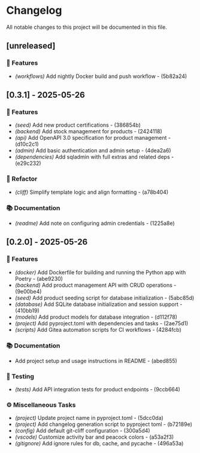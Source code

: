 # Changelog

All notable changes to this project will be documented in this file.

## [unreleased]

### 🚀 Features

- *(workflows)* Add nightly Docker build and push workflow - (5b82a24)

## [0.3.1] - 2025-05-26

### 🚀 Features

- *(seed)* Add new product certifications - (386854b)
- *(backend)* Add stock management for products - (2424118)
- *(api)* Add OpenAPI 3.0 specification for product management - (d10c2c1)
- *(admin)* Add basic authentication and admin setup - (4dea2a6)
- *(dependencies)* Add sqladmin with full extras and related deps - (e29c232)

### 🚜 Refactor

- *(cliff)* Simplify template logic and align formatting - (a78b404)

### 📚 Documentation

- *(readme)* Add note on configuring admin credentials - (1225a8e)

## [0.2.0] - 2025-05-26

### 🚀 Features

- *(docker)* Add Dockerfile for building and running the Python app with Poetry - (abe9230)
- *(backend)* Add product management API with CRUD operations - (9e00be4)
- *(seed)* Add product seeding script for database initialization - (5abc85d)
- *(database)* Add SQLite database initialization and session support - (410bb19)
- *(models)* Add product models for database integration - (d112f78)
- *(project)* Add pyproject.toml with dependencies and tasks - (2ae75d1)
- *(scripts)* Add Gitea automation scripts for CI workflows - (4284fcb)

### 📚 Documentation

- Add project setup and usage instructions in README - (abed855)

### 🧪 Testing

- *(tests)* Add API integration tests for product endpoints - (9ccb664)

### ⚙️ Miscellaneous Tasks

- *(project)* Update project name in pyproject.toml - (5dcc0da)
- *(project)* Add changelog generation script to pyproject toml - (b72189e)
- *(config)* Add default git-cliff configuration - (300a5d4)
- *(vscode)* Customize activity bar and peacock colors - (a53a2f3)
- *(gitignore)* Add ignore rules for db, cache, and pycache - (496a53a)


